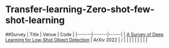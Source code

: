 # Transfer-learning-Zero-shot-few-shot-learning
##Survey
| Title | Venue | Code |
|-------|-------|------|
|  [A Survey of Deep Learning for Low-Shot Object Detection](https://arxiv.org/pdf/2112.02814.pdf) |    ArXiv 2022   |   /   |
|       |       |      |
|       |       |      |

